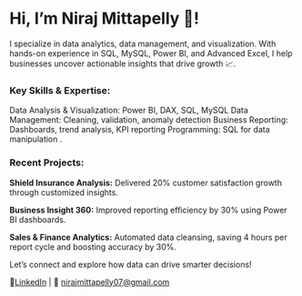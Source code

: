 # Hi, I’m Niraj Mittapelly 👋!

 I specialize in data analytics, data management, and visualization. With hands-on experience in SQL, MySQL, Power BI, and Advanced Excel, I help businesses uncover actionable insights that drive growth 📈.

### Key Skills & Expertise:
Data Analysis & Visualization: Power BI, DAX, SQL, MySQL
Data Management: Cleaning, validation, anomaly detection
Business Reporting: Dashboards, trend analysis, KPI reporting
Programming: SQL for data manipulation .

### Recent Projects:
**Shield Insurance Analysis:** Delivered 20% customer satisfaction growth through customized insights.

**Business Insight 360:** Improved reporting efficiency by 30% using Power BI dashboards.

**Sales & Finance Analytics:** Automated data cleansing, saving 4 hours per report cycle and boosting accuracy by 30%.

Let’s connect and explore how data can drive smarter decisions!

🔗[LinkedIn](linkedin.com/in/niraj-mittapelly-6512b0223) | 📧 nirajmittapelly07@gmail.com
